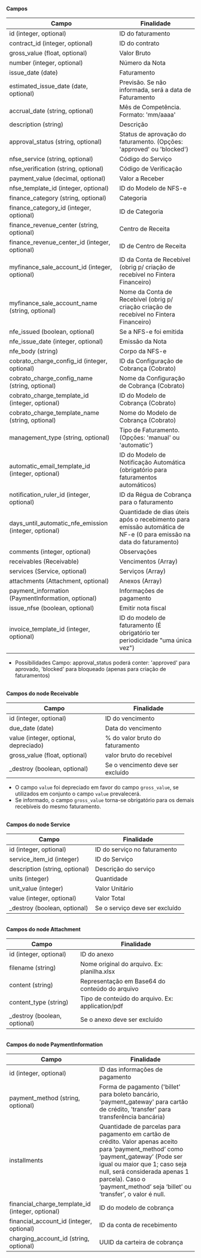 
<br>
<strong> Campos  </strong>

|              Campo                                      |      Finalidade
| ------------------------------------------------------- | --------------------------------------------------------------------------------- |
| id (integer, optional)                                  | ID do faturamento                                                                 |
| contract_id (integer, optional)                         | ID do contrato                                                                    |
| gross_value (float, optional)                           | Valor Bruto                                                                       |
| number (integer, optional)                              | Número da Nota                                                                    |
| issue_date (date)                                       | Faturamento                                                                       |
| estimated_issue_date (date, optional)                   | Previsão. Se não informada, será a data de Faturamento                            |
| accrual_date (string, optional)                         | Mês de Competência. Formato: 'mm/aaaa'                                            |
| description (string)                                    | Descrição                                                                         |
| approval_status (string, optional)                      | Status de aprovação do faturamento. (Opções: 'approved' ou 'blocked')             |
| nfse_service (string, optional)                         | Código do Serviço                                                                 |
| nfse_verification (string, optional)                    | Código de Verificação                                                             |
| payment_value (decimal, optional)                       | Valor a Receber                                                                   |
| nfse_template_id (integer, optional)                    | ID do Modelo de NFS-e                                                             |
| finance_category (string, optional)                     | Categoria                                                                         |
| finance_category_id (integer, optional)                 | ID de Categoria                                                                   |
| finance_revenue_center (string, optional)               | Centro de Receita                                                                 |
| finance_revenue_center_id (integer, optional)           | ID de Centro de Receita                                                           |
| myfinance_sale_account_id (integer, optional)           | ID da Conta de Recebível (obrig p/ criação de recebível no Fintera Financeiro)          |
| myfinance_sale_account_name (string, optional)          | Nome da Conta de Recebível (obrig p/ criação criação de recebível no Fintera Financeiro)|
| nfe_issued (boolean, optional)                          | Se a NFS-e foi emitida                                                            |
| nfe_issue_date (integer, optional)                      | Emissão da Nota                                                                   |
| nfe_body (string)                                       | Corpo da NFS-e                                                                    |
| cobrato_charge_config_id (integer, optional)            | ID da Configuração de Cobrança (Cobrato)                                          |
| cobrato_charge_config_name (string, optional)           | Nome da Configuração de Cobrança (Cobrato)                                        |
| cobrato_charge_template_id (integer, optional)          | ID do Modelo de Cobrança (Cobrato)                                                |
| cobrato_charge_template_name (string, optional)         | Nome do Modelo de Cobrança (Cobrato)                                              |
| management_type (string, optional)                      | Tipo de Faturamento. (Opções: 'manual' ou 'automatic')                            |
| automatic_email_template_id (integer, optional)         | ID do Modelo de Notificação Automática (obrigatório para faturamentos automáticos)|
| notification_ruler_id (integer, optional)               | ID da Régua de Cobrança para o faturamento                                        |
| days_until_automatic_nfe_emission (integer, optional)   | Quantidade de dias úteis após o recebimento para emissão automática de NF-e (0 para emissão na data do faturamento)|
| comments (integer, optional)                            | Observações                                                                       |
| receivables (Receivable)                                | Vencimentos (Array)                                                               |
| services (Service, optional)                            | Serviços (Array)                                                                  |
| attachments (Attachment, optional)                      | Anexos (Array)                                                                    |
| payment_information (PaymentInformation, optional)      | Informações de pagamento                                                          |
| issue_nfse (boolean, optional)                          | Emitir nota fiscal                                                                |
| invoice_template_id (integer, optional)                 | ID do modelo de faturamento (É obrigatório ter periodicidade "uma única vez")     |

* Possibilidades
Campo: approval_status poderá conter:  'approved' para aprovado, 'blocked' para bloqueado (apenas para criação de faturamentos)


<br>
<strong> Campos do node Receivable  </strong>

|              Campo                    |      Finalidade
| ------------------------------------- | ------------------------------------------------------------- |
| id (integer, optional)                | ID do vencimento                                              |
| due_date (date)                       | Data do vencimento                                            |
| value (integer, optional, depreciado) | % do valor bruto do faturamento                               |
| gross_value (float, optional)         | valor bruto do recebível                                      |
| _destroy (boolean, optional)          | Se o vencimento deve ser excluído                             |

* O campo `value` foi depreciado em favor do campo `gross_value`, se utilizados em conjunto o campo `value` prevalecerá.
* Se informado, o campo `gross_value` torna-se obrigatório para os demais recebíveis do mesmo faturamento.


<br>
<strong> Campos do node Service  </strong>

|              Campo                  |      Finalidade
| ----------------------------------- | ----------------------------------------------|
| id (integer, optional)              | ID do serviço no faturamento                  |
| service_item_id (integer)           | ID do Serviço                                 |
| description (string, optional)      | Descrição do serviço                          |
| units (integer)                     | Quantidade                                    |
| unit_value (integer)                | Valor Unitário                                |
| value (integer, optional)           | Valor Total                                   |
| _destroy (boolean, optional)        | Se o serviço deve ser excluído                |


<br>
<strong> Campos do node Attachment  </strong>

|              Campo                  |      Finalidade
| ----------------------------------- | -------------------------------------------------- |
| id (integer, optional)              | ID do anexo                                        |
| filename (string)                   | Nome original do arquivo. Ex: planilha.xlsx        |
| content (string)                    | Representação em Base64 do conteúdo do arquivo     |
| content_type (string)               | Tipo de conteúdo do arquivo. Ex: application/pdf   |
| _destroy (boolean, optional)        | Se o anexo deve ser excluído                       |



<br>
<strong> Campos do node PaymentInformation  </strong>

|              Campo                               |      Finalidade
| ------------------------------------------------ | --------------------------------------------------- |
| id (integer, optional)                           | ID das informações de pagamento                     |
| payment_method (string, optional)                | Forma de pagamento ('billet' para boleto bancário, 'payment_gateway' para cartão de crédito, 'transfer' para transferência bancária) |
| installments                                     | Quantidade de parcelas para pagamento em cartão de crédito. Valor apenas aceito para ‘payment_method’ como ‘payment_gateway’ (Pode ser igual ou maior que 1; caso seja null, será considerada apenas 1 parcela). Caso o ‘payment_method’ seja ‘billet’ ou ‘transfer’, o valor é null. |
| financial_charge_template_id (integer, optional) | ID do modelo de cobrança                            |
| financial_account_id (integer, optional)         | ID da conta de recebimento                          |
| charging_account_id (string, optional)           | UUID da carteira de cobrança                        |
